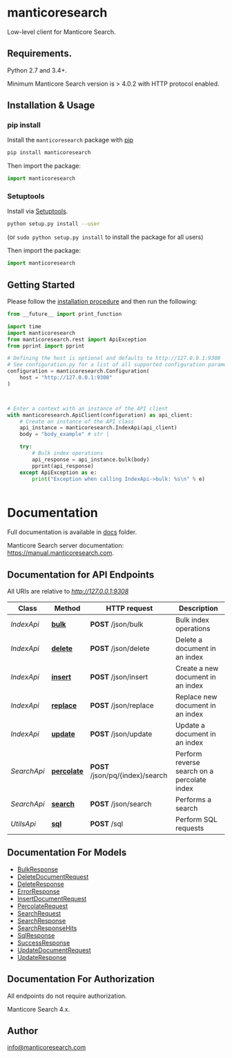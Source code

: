 # manticoresearch
Low-level client for Manticore Search.


## Requirements.

Python 2.7 and 3.4+.

Minimum Manticore Search version is > 4.0.2 with HTTP protocol enabled.

## Installation & Usage
### pip install
Install the `manticoresearch` package with [pip](http://pypi.python.org)

```sh
pip install manticoresearch
```

Then import the package:
```python
import manticoresearch
```

### Setuptools

Install via [Setuptools](http://pypi.python.org/pypi/setuptools).

```sh
python setup.py install --user
```
(or `sudo python setup.py install` to install the package for all users)

Then import the package:
```python
import manticoresearch
```

## Getting Started

Please follow the [installation procedure](#installation--usage) and then run the following:

```python
from __future__ import print_function

import time
import manticoresearch
from manticoresearch.rest import ApiException
from pprint import pprint

# Defining the host is optional and defaults to http://127.0.0.1:9308
# See configuration.py for a list of all supported configuration parameters.
configuration = manticoresearch.Configuration(
    host = "http://127.0.0.1:9308"
)



# Enter a context with an instance of the API client
with manticoresearch.ApiClient(configuration) as api_client:
    # Create an instance of the API class
    api_instance = manticoresearch.IndexApi(api_client)
    body = "body_example" # str | 

    try:
        # Bulk index operations
        api_response = api_instance.bulk(body)
        pprint(api_response)
    except ApiException as e:
        print("Exception when calling IndexApi->bulk: %s\n" % e)
    
```

# Documentation


Full documentation is available in  [docs](https://github.com/manticoresoftware/manticoresearch-python/tree/master/docs) folder.

Manticore Search server documentation: https://manual.manticoresearch.com.

## Documentation for API Endpoints

All URIs are relative to *http://127.0.0.1:9308*

Class | Method | HTTP request | Description
------------ | ------------- | ------------- | -------------
*IndexApi* | [**bulk**](docs/IndexApi.md#bulk) | **POST** /json/bulk | Bulk index operations
*IndexApi* | [**delete**](docs/IndexApi.md#delete) | **POST** /json/delete | Delete a document in an index
*IndexApi* | [**insert**](docs/IndexApi.md#insert) | **POST** /json/insert | Create a new document in an index
*IndexApi* | [**replace**](docs/IndexApi.md#replace) | **POST** /json/replace | Replace new document in an index
*IndexApi* | [**update**](docs/IndexApi.md#update) | **POST** /json/update | Update a document in an index
*SearchApi* | [**percolate**](docs/SearchApi.md#percolate) | **POST** /json/pq/{index}/search | Perform reverse search on a percolate index
*SearchApi* | [**search**](docs/SearchApi.md#search) | **POST** /json/search | Performs a search
*UtilsApi* | [**sql**](docs/UtilsApi.md#sql) | **POST** /sql | Perform SQL requests


## Documentation For Models

 - [BulkResponse](docs/BulkResponse.md)
 - [DeleteDocumentRequest](docs/DeleteDocumentRequest.md)
 - [DeleteResponse](docs/DeleteResponse.md)
 - [ErrorResponse](docs/ErrorResponse.md)
 - [InsertDocumentRequest](docs/InsertDocumentRequest.md)
 - [PercolateRequest](docs/PercolateRequest.md)
 - [SearchRequest](docs/SearchRequest.md)
 - [SearchResponse](docs/SearchResponse.md)
 - [SearchResponseHits](docs/SearchResponseHits.md)
 - [SqlResponse](docs/SqlResponse.md)
 - [SuccessResponse](docs/SuccessResponse.md)
 - [UpdateDocumentRequest](docs/UpdateDocumentRequest.md)
 - [UpdateResponse](docs/UpdateResponse.md)


## Documentation For Authorization

 All endpoints do not require authorization.

Manticore Search 4.x.



## Author

info@manticoresearch.com


